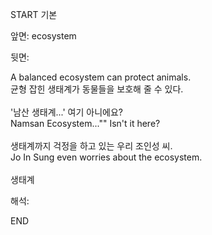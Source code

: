 START
기본

앞면:
ecosystem


뒷면:
<div>A balanced ecosystem can protect animals. </div><div><div>균형 잡힌 생태계가 동물들을 보호해 줄 수 있다.</div></div><div><br></div><div><div><div>'남산 생태계...' 여기 아니에요?</div></div><div><div>Namsan Ecosystem..."" Isn't it here?</div></div></div><div><br></div><div><div><div>생태계까지 걱정을 하고 있는 우리 조인성 씨.</div></div><div><div>Jo In Sung even worries about the ecosystem.</div></div></div><div><br></div><div>생태계</div>


해석:

END